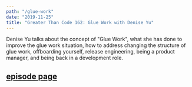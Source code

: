 ```yaml
---
path: "/glue-work"
date: "2019-11-25"
title: "Greater Than Code 162: Glue Work with Denise Yu"
---
```


Denise Yu talks about the concept of "Glue Work", what she has done to improve the glue work situation, how to address changing the structure of glue work, offboarding yourself, release engineering, being a product manager, and being back in a development role.

## [episode page](https://www.greaterthancode.com/glue-work)